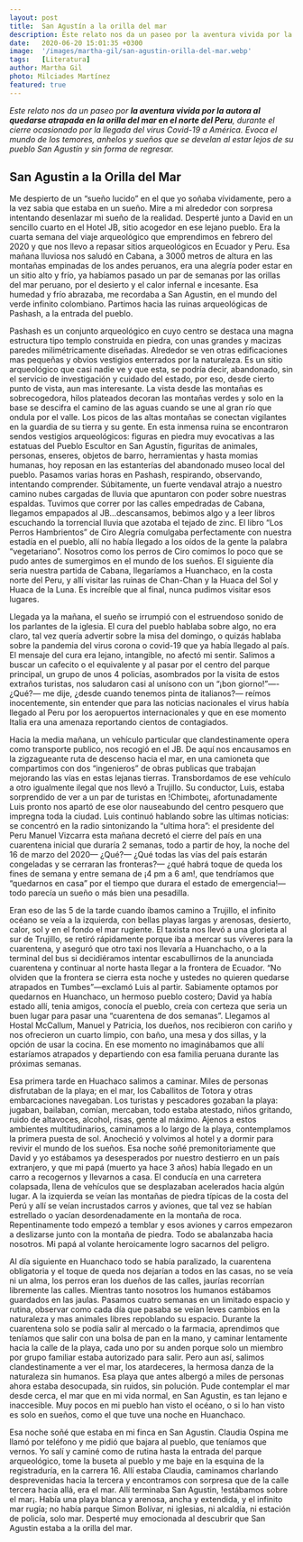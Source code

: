 ```yaml
---
layout: post
title:  San Agustín a la orilla del mar
description: Este relato nos da un paseo por la aventura vivida por la autora al quedarse atrapada en la orilla del mar en el norte del Peru
date:   2020-06-20 15:01:35 +0300
image:  '/images/martha-gil/san-agustin-orilla-del-mar.webp'
tags:   [Literatura]
author: Martha Gil
photo: Milciades Martínez
featured: true
---
```

*Este relato nos da un paseo por **la aventura vivida por la autora al quedarse atrapada en la orilla del mar en el norte del Peru**, durante el cierre ocasionado por la llegada del virus Covid-19 a América. Evoca el mundo de los temores, anhelos y sueños que se develan al estar lejos de su pueblo San Agustín y sin forma de regresar.*

## San Agustin a la Orilla del Mar

Me despierto de un “sueño lucido” en el que yo soñaba vívidamente, pero a la vez sabia que estaba en un sueño. Mire a mi alrededor con sorpresa intentando desenlazar mi sueño de la realidad. Desperté junto a David en un sencillo cuarto en el Hotel JB, sitio acogedor en ese lejano  pueblo. Era la cuarta semana del viaje arqueológico que emprendimos en febrero del 2020 y que nos llevo a repasar sitios arqueológicos en Ecuador y Peru. Esa mañana lluviosa nos saludó en Cabana, a 3000 metros de altura en las montañas empinadas de los andes peruanos, era una alegría poder estar en un sitio alto y frío, ya habíamos pasado un par de semanas por las orillas del mar peruano, por el desierto y el calor infernal e incesante. Esa humedad y frío abrazaba, me recordaba a San Agustin, en el mundo del verde infinito colombiano. Partimos hacia las ruinas arqueológicas de Pashash, a la entrada del pueblo.

Pashash es un conjunto arqueológico en cuyo centro se destaca una magna estructura tipo templo construida en piedra, con unas grandes y macizas paredes milimétricamente diseñadas. Alrededor se ven otras edificaciones mas pequeñas y obvios vestigios enterrados por la naturaleza. Es un sitio arqueológico que casi nadie ve y que esta, se podría decir, abandonado, sin el servicio de investigación y cuidado del estado, por eso, desde cierto punto de vista, aun mas interesante. La vista desde las montañas es sobrecogedora, hilos plateados decoran las montañas verdes y solo en la base se descifra el camino de las aguas cuando se une al gran río que ondula por el valle. Los picos de las altas montañas se conectan vigilantes en la guardia de su tierra y su gente. En esta inmensa ruina se encontraron sendos vestigios arqueológicos: figuras en piedra muy evocativas a las estatuas del Pueblo Escultor en San Agustín, figuritas de animales, personas, enseres, objetos de barro, herramientas y hasta momias humanas, hoy reposan en las estanterías del abandonado museo local del pueblo. Pasamos varias horas en Pashash, respirando, observando, intentando comprender. Súbitamente, un fuerte vendaval atrajo a nuestro camino nubes cargadas de lluvia que apuntaron con poder sobre nuestras espaldas. Tuvimos que correr por las calles empedradas de Cabana, llegamos empapados al JB…descansamos, bebimos algo y a leer libros escuchando la torrencial lluvia que azotaba el tejado de zinc. El libro “Los Perros Hambrientos” de Ciro Alegría comulgaba perfectamente con nuestra estadía en el pueblo, allí no había llegado a los oídos de la gente la palabra “vegetariano”. Nosotros como los perros de Ciro comimos lo poco que se pudo antes de sumergimos en el mundo de los sueños. El siguiente día seria nuestra partida de Cabana, llegaríamos a Huanchaco, en la costa norte del Peru, y allí visitar las ruinas de Chan-Chan y la Huaca del Sol y Huaca de la Luna. Es increíble que al final, nunca pudimos visitar esos lugares.

Llegada ya la mañana, el sueño se irrumpió con el estruendoso sonido de los parlantes de la iglesia. El cura del pueblo hablaba sobre algo, no era claro, tal vez quería advertir sobre la misa del domingo, o quizás hablaba sobre la pandemia del virus corona o covid-19 que ya había llegado al país. El mensaje del cura era lejano, intangible, no afectó mi sentir. Salimos a buscar un cafecito o el equivalente y al pasar por el centro del parque principal, un grupo de unos 4 policías, asombrados por la visita de estos extraños turistas, nos saludaron casi al unísono con un “¡bon giorno!”—-¿Qué?— me dije, ¿desde cuando tenemos pinta de italianos?— reímos inocentemente, sin entender que para las noticias nacionales el virus había llegado al Peru por los aeropuertos internacionales y que en ese momento Italia era una amenaza reportando cientos de contagiados.

Hacia la media mañana, un vehículo particular que clandestinamente opera como transporte publico, nos recogió en el JB. De aquí nos encausamos en la zigzagueante ruta de descenso hacia el mar, en una camioneta que compartimos con dos “ingenieros” de obras publicas que trabajan mejorando las vías en estas lejanas tierras. Transbordamos de ese vehículo a otro igualmente ilegal que nos llevó a Trujillo. Su conductor, Luis, estaba sorprendido de ver a un par de turistas en !Chimbote¡, afortunadamente Luis pronto nos apartó de ese olor nauseabundo del centro pesquero que impregna toda la ciudad. Luis continuó hablando sobre las ultimas noticias: se concentró en la radio sintonizando la “ultima hora”: el presidente del Peru Manuel Vizcarra esta mañana decretó el cierre del país en una cuarentena inicial que duraría 2 semanas, todo a partir de hoy, la noche del 16 de marzo del 2020— ¿Qué?— ¿Qué todas las vías del país estarán congeladas y se cerraran las fronteras?— ¿qué habrá toque de queda los fines de semana y entre semana de ¡4 pm a 6 am!, que tendríamos que “quedarnos en casa” por el tiempo que durara el estado de emergencia!— todo parecía un sueño o más bien una pesadilla.

Eran eso de las 5 de la tarde cuando íbamos camino a Trujillo, el infinito océano se veía a la izquierda, con bellas playas largas y arenosas, desierto, calor, sol y en el fondo el mar rugiente. El taxista nos llevó a una glorieta al sur de Trujillo, se retiró rápidamente porque iba a mercar sus víveres para la cuarentena, y aseguró que otro taxi nos llevaría a Huanchacho, o a la terminal del bus si decidiéramos intentar escabullirnos de la anunciada cuarentena y continuar al norte hasta llegar a la frontera de Ecuador. “No olviden que la frontera se cierra esta noche y ustedes no quieren quedarse atrapados en Tumbes”—exclamó Luis al partir. Sabiamente optamos por quedarnos en Huanchaco, un hermoso pueblo costero; David ya había estado allí, tenia amigos, conocía el pueblo, creía con certeza que seria un buen lugar para pasar una “cuarentena de dos semanas”. Llegamos al Hostal McCallum, Manuel y Patricia, los dueños, nos recibieron con cariño y nos ofrecieron un cuarto limpio, con baño, una mesa y dos sillas, y la opción de usar la cocina. En ese momento no imaginábamos que allí estaríamos atrapados y departiendo con esa familia peruana durante las próximas semanas.

Esa primera tarde en Huachaco salimos a caminar. Miles de personas disfrutaban de la playa; en el mar, los Caballitos de Totora y otras embarcaciones navegaban. Los turistas y pescadores gozaban la playa: jugaban, bailaban, comían, mercaban, todo estaba atestado, niños gritando, ruido de altavoces, alcohol, risas, gente al máximo. Ajenos a estos ambientes multitudinarios, caminamos a lo largo de la playa, contemplamos la primera puesta de sol. Anocheció y volvimos al hotel y a dormir para revivir el mundo de los sueños. Esa noche soñé premonitoriamente que David y yo estábamos ya desesperados por nuestro destierro en un país extranjero, y que mi papá (muerto ya hace 3 años) había llegado en un carro a recogernos y llevarnos a casa. El conducía en una carretera colapsada, llena de vehículos que se desplazaban acelerados hacia algún lugar. A la izquierda se veían las montañas de piedra típicas de la costa del Perú y allí se veían incrustados carros y aviones, que tal vez se habían estrellado o yacían desordenadamente en la montaña de roca. Repentinamente todo empezó a temblar y esos aviones y carros empezaron a deslizarse junto con la montaña de piedra. Todo se abalanzaba hacia nosotros. Mi papá al volante heroicamente logro sacarnos del peligro.

Al día siguiente en Huanchaco todo se había paralizado, la cuarentena obligatoria y el toque de queda nos dejarían a todos en las casas, no se veía ni un alma, los perros eran los dueños de las calles, jaurías recorrían libremente las calles. Mientras tanto nosotros los humanos estábamos guardados en las jaulas. Pasamos cuatro semanas en un limitado espacio y rutina, observar como cada día que pasaba se veían leves cambios en la naturaleza y mas animales libres repoblando su espacio. Durante la cuarentena solo se podía salir al mercado o la farmacia, aprendimos que teníamos que salir con una bolsa de pan en la mano, y caminar lentamente hacia la calle de la playa, cada uno por su anden porque solo un miembro por grupo familiar estaba autorizado para salir. Pero aun así, salimos clandestinamente a ver el mar, los atardeceres, la hermosa danza de la naturaleza sin humanos. Esa playa que antes albergó a miles de personas ahora estaba desocupada, sin ruidos, sin polución. Pude contemplar el mar desde cerca, el mar que en mi vida normal, en San Agustin, es tan lejano e inaccesible. Muy pocos en mi pueblo han visto el océano, o si lo han visto es solo en sueños, como el que tuve una noche en Huanchaco.

Esa noche soñé que estaba en mi finca en San Agustin. Claudia Ospina me llamó por teléfono y me pidió que bajara al pueblo, que teníamos que vernos. Yo salí y caminé como de rutina hasta la entrada del parque arqueológico, tome la buseta al pueblo y me baje en la esquina de la registraduría, en la carrera 16. Allí estaba Claudia, caminamos charlando desprevenidas hacia la tercera y encontramos con sorpresa que de la calle tercera hacia allá, era el mar. Allí terminaba San Agustin, !estábamos sobre el mar¡. Había una playa blanca y arenosa, ancha y extendida, y el infinito mar rugía; no había parque Simon Bolívar, ni iglesias, ni alcaldía, ni estación de policía, solo mar. Desperté muy emocionada al descubrir que San Agustin estaba a la orilla del mar.
